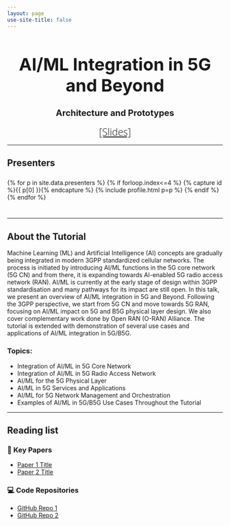 ```yaml
---
layout: page
use-site-title: false
---
```


<h1 style="font-size: 40px; text-align: center;">AI/ML Integration in 5G and Beyond</h1>
<h2 style="font-size: 20px; text-align: center;">Architecture and Prototypes</h2>

<div class="venue" style="font-size: 24px; display: block; font-family: 'Open Sans', 'Helvetica Neue', Helvetica, Arial, sans-serif; font-weight: 300; color: #404040; text-align: center;">
  <span style="font-size: 23px; font-weight: 300;">
    <a target="_blank" href="docs/slides.pdf">[Slides]</a>
  </span>
</div>

---

## Presenters

<div class="container" style="margin-top: 25px;margin-bottom: 40px;">
  <!-- <br> 
  <div class="row"> -->
  <div class="row">
    {% for p in site.data.presenters %}
    {% if forloop.index<=4 %}
    {% capture id %}{{ p[0] }}{% endcapture %}
    {% include profile.html p=p %}
    {% endif %}
    {% endfor %}
  </div>
</div>

---

## About the Tutorial

Machine Learning (ML) and Artificial Intelligence (AI) concepts are gradually being integrated in modern 3GPP standardized cellular networks. The process is initiated by introducing AI/ML functions in the 5G core network (5G CN) and from there, it is expanding towards AI-enabled 5G radio access network (RAN). AI/ML is currently at the early stage of design within 3GPP standardisation and many pathways for its impact are still open. In this talk, we present an overview of AI/ML integration in 5G and Beyond. Following the 3GPP perspective, we start from 5G CN and move towards 5G RAN, focusing on AI/ML impact on 5G and B5G physical layer design. We also cover complementary work done by Open RAN (O-RAN) Alliance. The tutorial is extended with demonstration of several use cases and applications of AI/ML integration in 5G/B5G.

### Topics:
-	Integration of AI/ML in 5G Core Network
-	Integration of AI/ML in 5G Radio Access Network
-	AI/ML for the 5G Physical Layer
-	AI/ML in 5G Services and Applications
-	AI/ML for 5G Network Management and Orchestration
-	Examples of AI/ML in 5G/B5G Use Cases Throughout the Tutorial


---

## Reading list


### 📝 Key Papers
- [Paper 1 Title](https://doi.org/xxx)
- [Paper 2 Title](https://doi.org/xxx)

### 💻 Code Repositories
- [GitHub Repo 1](https://github.com/yourname/repo1)
- [GitHub Repo 2](https://github.com/yourname/repo2)



